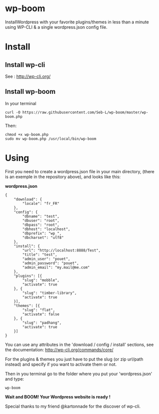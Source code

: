 wp-boom
=======

InstallWordpress with your favorite plugins/themes in less than a minute using WP-CLI &amp; a single wordpress.json config file.

# Install

## Install wp-cli

See : http://wp-cli.org/

## Install wp-boom

In your terminal

```
curl -O https://raw.githubusercontent.com/Seb-L/wp-boom/master/wp-boom.php
```

Then:

```
chmod +x wp-boom.php
sudo mv wp-boom.php /usr/local/bin/wp-boom
```

# Using

First you need to create a wordpress.json file in your main directory, (there is an exemple in the repository above), and looks like this:


**wordpress.json**
```
{
    "download": {
        "locale": "fr_FR"
    },
    "config": {
        "dbname": "test",
        "dbuser": "root",
        "dbpass": "root",
        "dbhost": "localhost",
        "dbprefix": "wp_",
        "dbcharset": "utf8"
    },
    "install": {
        "url": "http://localhost:8888/Test",
        "title": "test",
        "admin_user": "pouet",
        "admin_password": "pouet",
        "admin_email": "my.mail@me.com"
    },
    "plugins": [{
        "slug": "mobble",
        "activate": true
    }, {
        "slug": "timber-library",
        "activate": true
    }],
    "themes": [{
        "slug": "flat",
        "activate": false
    }, {
        "slug": "padhang",
        "activate": true
    }]
}
```

You can use any attributes in the 'download / config / install' sections, see the documentation: http://wp-cli.org/commands/core/

For the plugins & themes you just have to put the slug (or zip url/path instead) and specify if you want to activate them or not.

Then in you terminal go to the folder where you put your 'wordpress.json' and type:

```
wp-boom
```

**Wait and BOOM! Your Wordpress website is ready !**



Special thanks to my friend @kartonnade for the discover of wp-cli.
